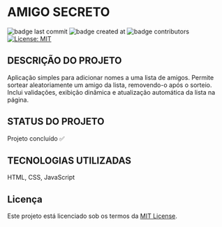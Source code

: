 # AMIGO SECRETO
![badge last commit](https://img.shields.io/github/last-commit/laissc/secret-friend-challenge)
![badge created at](https://img.shields.io/github/created-at/laissc/secret-friend-challenge)
![badge contributors](https://img.shields.io/github/contributors/laissc/secret-friend-challenge)
[![License: MIT](https://img.shields.io/badge/License-MIT-yellow.svg)](LICENSE)

## DESCRIÇÃO DO PROJETO
Aplicação simples para adicionar nomes a uma lista de amigos.
Permite sortear aleatoriamente um amigo da lista, removendo-o após o sorteio.
Inclui validações, exibição dinâmica e atualização automática da lista na página.

## STATUS DO PROJETO
Projeto concluído :white_check_mark:

## TECNOLOGIAS UTILIZADAS
HTML, CSS, JavaScript

## Licença 
Este projeto está licenciado sob os termos da [MIT License](LICENSE).

